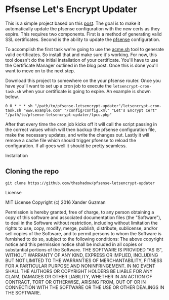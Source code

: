 # Pfsense Let's Encrypt Updater

This is a simple project based on this [post](https://thedevops.party/lets-encrypt-ssl-certificate-on-pfsense-2-3/). 
The goal is to make it automatically update the pfsense configuration with the new certs as they expire. This requires
two components. First is a method of generating valid SSL certificates. Second is the ability to update the [pfsense](https://www.pfsense.org/)
configuration.

To accomplish the first task we're going to use the [acme.sh](https://acme.sh) tool to generate valid certificates.
So install that and make sure it's working. For now, this tool doesn't do the initial installation of your certificate.
You'll have to use the Certificate Manager outlined in the blog post. Once this is done you'll want to move on to the 
next step.

Download this project to somewhere on the your pfsense router. Once you have you'll want to set up a cron job to execute
the ```letsencrypt-cron-task.sh``` when your certificate is going to expire. An example is shown below.

```
0 0 * * * sh "/path/to/pfsense-letsencrypt-updater"/letsencrypt-cron-task.sh "www.example.com" "/config/config.xml" "Let's Encrypt Cert" "/path/to/pfsense-letsencrypt-updater/lpcu.php"
```

After that every time the cron job kicks off it will call the script passing in the correct values which will then backup
the pfsense configuration file, make the necessary updates, and write the changes out. Lastly it will remove a cache file
which should trigger pfsense to reload the configuration. If all goes well it should be pretty seamless.

Installation

## Cloning the repo

```git clone https://github.com/theshadow/pfsense-letsencrypt-updater```

License

MIT License
Copyright (c) 2016 Xander Guzman

Permission is hereby granted, free of charge, to any person obtaining a copy
of this software and associated documentation files (the "Software"), to deal
in the Software without restriction, including without limitation the rights
to use, copy, modify, merge, publish, distribute, sublicense, and/or sell
copies of the Software, and to permit persons to whom the Software is
furnished to do so, subject to the following conditions:
The above copyright notice and this permission notice shall be included in all
copies or substantial portions of the Software.
THE SOFTWARE IS PROVIDED "AS IS", WITHOUT WARRANTY OF ANY KIND, EXPRESS OR
IMPLIED, INCLUDING BUT NOT LIMITED TO THE WARRANTIES OF MERCHANTABILITY,
FITNESS FOR A PARTICULAR PURPOSE AND NONINFRINGEMENT. IN NO EVENT SHALL THE
AUTHORS OR COPYRIGHT HOLDERS BE LIABLE FOR ANY CLAIM, DAMAGES OR OTHER
LIABILITY, WHETHER IN AN ACTION OF CONTRACT, TORT OR OTHERWISE, ARISING FROM,
OUT OF OR IN CONNECTION WITH THE SOFTWARE OR THE USE OR OTHER DEALINGS IN THE
SOFTWARE.